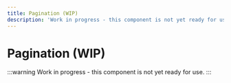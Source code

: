```yaml
---
title: Pagination (WIP)
description: 'Work in progress - this component is not yet ready for use.'
---
```


# Pagination (WIP)

:::warning
Work in progress - this component is not yet ready for use.
:::
